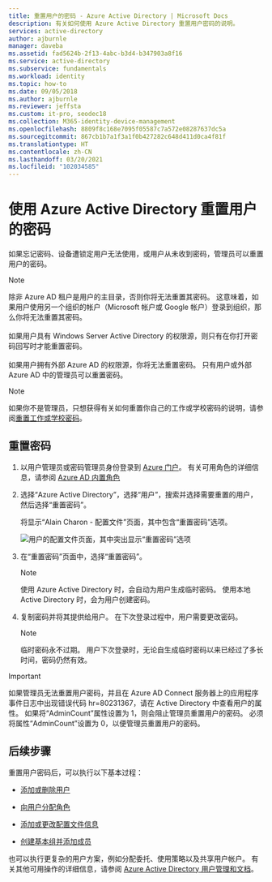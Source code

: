 ```yaml
---
title: 重置用户的密码 - Azure Active Directory | Microsoft Docs
description: 有关如何使用 Azure Active Directory 重置用户密码的说明。
services: active-directory
author: ajburnle
manager: daveba
ms.assetid: fad5624b-2f13-4abc-b3d4-b347903a8f16
ms.service: active-directory
ms.subservice: fundamentals
ms.workload: identity
ms.topic: how-to
ms.date: 09/05/2018
ms.author: ajburnle
ms.reviewer: jeffsta
ms.custom: it-pro, seodec18
ms.collection: M365-identity-device-management
ms.openlocfilehash: 8809f8c168e7095f05587c7a572e08287637dc5a
ms.sourcegitcommit: 867cb1b7a1f3a1f0b427282c648d411d0ca4f81f
ms.translationtype: HT
ms.contentlocale: zh-CN
ms.lasthandoff: 03/20/2021
ms.locfileid: "102034585"
---
```

# <a name="reset-a-users-password-using-azure-active-directory"></a>使用 Azure Active Directory 重置用户的密码

如果忘记密码、设备遭锁定用户无法使用，或用户从未收到密码，管理员可以重置用户的密码。

>[!Note]
>除非 Azure AD 租户是用户的主目录，否则你将无法重置其密码。 这意味着，如果用户使用另一个组织的帐户（Microsoft 帐户或 Google 帐户）登录到组织，那么你将无法重置其密码。<br><br>如果用户具有 Windows Server Active Directory 的权限源，则只有在你打开密码回写时才能重置密码。<br><br>如果用户拥有外部 Azure AD 的权限源，你将无法重置密码。 只有用户或外部 Azure AD 中的管理员可以重置密码。

>[!Note]
>如果你不是管理员，只想获得有关如何重置你自己的工作或学校密码的说明，请参阅[重置工作或学校密码](../user-help/active-directory-passwords-update-your-own-password.md)。

## <a name="to-reset-a-password"></a>重置密码

1. 以用户管理员或密码管理员身份登录到 [Azure 门户](https://portal.azure.com/)。 有关可用角色的详细信息，请参阅 [Azure AD 内置角色](../roles/permissions-reference.md)

2. 选择“Azure Active Directory”，选择“用户”，搜索并选择需要重置的用户，然后选择“重置密码”。

    将显示“Alain Charon - 配置文件”页面，其中包含“重置密码”选项。

    ![用户的配置文件页面，其中突出显示“重置密码”选项](media/active-directory-users-reset-password-azure-portal/user-profile-reset-password-link.png)

3. 在“重置密码”页面中，选择“重置密码”。

    > [!Note]
    > 使用 Azure Active Directory 时，会自动为用户生成临时密码。 使用本地 Active Directory 时，会为用户创建密码。

4. 复制密码并将其提供给用户。 在下次登录过程中，用户需要更改密码。

    >[!Note]
    >临时密码永不过期。 用户下次登录时，无论自生成临时密码以来已经过了多长时间，密码仍然有效。

> [!IMPORTANT]
> 如果管理员无法重置用户密码，并且在 Azure AD Connect 服务器上的应用程序事件日志中出现错误代码 hr=80231367，请在 Active Directory 中查看用户的属性。  如果将“AdminCount”属性设置为 1，则会阻止管理员重置用户的密码。  必须将属性“AdminCount”设置为 0，以便管理员重置用户的密码。


## <a name="next-steps"></a>后续步骤

重置用户密码后，可以执行以下基本过程：

- [添加或删除用户](add-users-azure-active-directory.md)

- [向用户分配角色](active-directory-users-assign-role-azure-portal.md)

- [添加或更改配置文件信息](active-directory-users-profile-azure-portal.md)

- [创建基本组并添加成员](active-directory-groups-create-azure-portal.md)

也可以执行更复杂的用户方案，例如分配委托、使用策略以及共享用户帐户。 有关其他可用操作的详细信息，请参阅 [Azure Active Directory 用户管理和文档](../enterprise-users/index.yml)。
